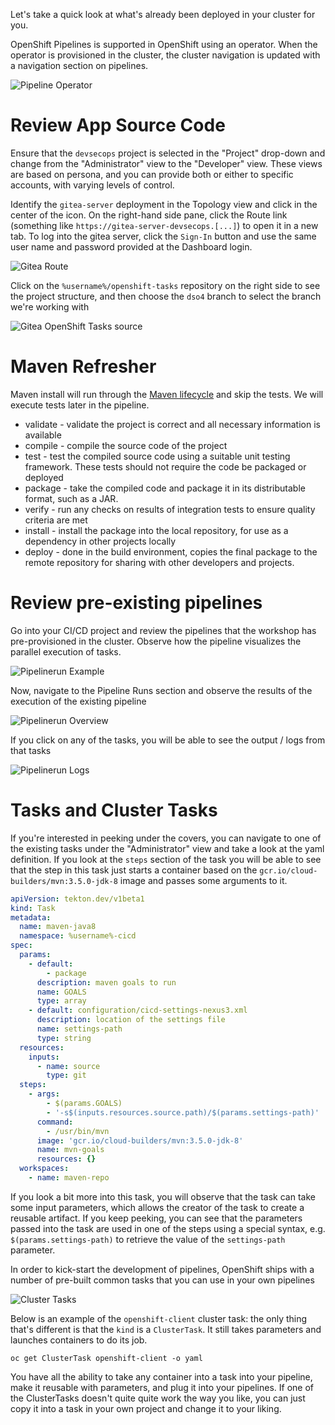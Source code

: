 
Let's take a quick look at what's already been deployed in your cluster for you.

OpenShift Pipelines is supported in OpenShift using an operator. When the operator is provisioned in the cluster, the cluster navigation is updated with a navigation section on pipelines.

![Pipeline Operator](images/pipelines_integrated.png)

# Review App Source Code

Ensure that the `devsecops` project is selected in the "Project" drop-down and change from the "Administrator" view to the "Developer" view. These views are based on persona, and you can provide both or either to specific accounts, with varying levels of control.

Identify the `gitea-server` deployment in the Topology view and click in the center of the icon. On the right-hand side pane, click the Route link (something like `https://gitea-server-devsecops.[...]`) to open it in a new tab. To log into the gitea server, click the `Sign-In` button and use the same user name and password provided at the Dashboard login.

![Gitea Route](images/gitea_route_developer.png)

Click on the `%username%/openshift-tasks` repository on the right side to see the project structure, and then choose the `dso4` branch to select the branch we're working with

![Gitea OpenShift Tasks source](images/gitea_openshift_tasks.png)

# Maven Refresher

Maven install will run through the [Maven lifecycle][1] and skip the tests.  We will execute tests later in the pipeline.

- validate - validate the project is correct and all necessary information is available
- compile - compile the source code of the project
- test - test the compiled source code using a suitable unit testing framework. These tests should not require the code be packaged or deployed
- package - take the compiled code and package it in its distributable format, such as a JAR.
- verify - run any checks on results of integration tests to ensure quality criteria are met
- install - install the package into the local repository, for use as a dependency in other projects locally
- deploy - done in the build environment, copies the final package to the remote repository for sharing with other developers and projects.

# Review pre-existing pipelines

Go into your CI/CD project and review the pipelines that the workshop has pre-provisioned in the cluster. Observe how the pipeline visualizes the parallel execution of tasks.

![Pipelinerun Example](images/pipeline_example.png)

Now, navigate to the Pipeline Runs section and observe the results of the execution of the existing pipeline

![Pipelinerun Overview](images/pipelinerun_overview.png)

If you click on any of the tasks, you will be able to see the output / logs from that tasks

![Pipelinerun Logs](images/pipelinerun_logs.png)

# Tasks and Cluster Tasks

If you're interested in peeking under the covers, you can navigate to one of the existing tasks under the "Administrator" view and take a look at the yaml definition. If you look at the `steps` section of the task you will be able to see that the step in this task just starts a container based on the `gcr.io/cloud-builders/mvn:3.5.0-jdk-8` image and passes some arguments to it.

```yaml
apiVersion: tekton.dev/v1beta1
kind: Task
metadata:
  name: maven-java8
  namespace: %username%-cicd
spec:
  params:
    - default:
        - package
      description: maven goals to run
      name: GOALS
      type: array
    - default: configuration/cicd-settings-nexus3.xml
      description: location of the settings file
      name: settings-path
      type: string
  resources:
    inputs:
      - name: source
        type: git
  steps:
    - args:
        - $(params.GOALS)
        - '-s$(inputs.resources.source.path)/$(params.settings-path)'
      command:
        - /usr/bin/mvn
      image: 'gcr.io/cloud-builders/mvn:3.5.0-jdk-8'
      name: mvn-goals
      resources: {}
  workspaces:
    - name: maven-repo

```

If you look a bit more into this task, you will observe that the task can take some input parameters, which allows the creator of the task to create a reusable artifact. If you keep peeking, you can see that the parameters passed into the task are used in one of the steps using a special syntax, e.g. `$(params.settings-path)` to retrieve the value of the `settings-path` parameter.

In order to kick-start the development of pipelines, OpenShift ships with a number of pre-built common tasks that you can use in your own pipelines

![Cluster Tasks](images/cluster_tasks.png)

Below is an example of the `openshift-client` cluster task: the only thing that's different is that the `kind` is a `ClusterTask`. It still takes parameters and launches containers to do its job.

```execute
oc get ClusterTask openshift-client -o yaml

```

You have all the ability to take any container into a task into your pipeline, make it reusable with parameters, and plug it into your pipelines. If one of the ClusterTasks doesn't quite quite work the way you like, you can just copy it into a task in your own project and change it to your liking.

[1]: https://maven.apache.org/guides/introduction/introduction-to-the-lifecycle.html
